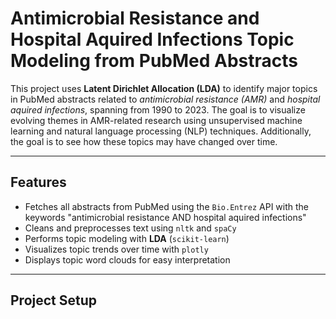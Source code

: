 # Antimicrobial Resistance and Hospital Aquired Infections Topic Modeling from PubMed Abstracts

This project uses **Latent Dirichlet Allocation (LDA)** to identify major topics in PubMed abstracts related to *antimicrobial resistance (AMR)* and *hospital aquired infections*, spanning from 1990 to 2023. The goal is to visualize evolving themes in AMR-related research using unsupervised machine learning and natural language processing (NLP) techniques. Additionally, the goal is to see how these topics may have changed over time.

---

## Features

- Fetches all abstracts from PubMed using the `Bio.Entrez` API with the keywords "antimicrobial resistance AND hospital aquired infections"
- Cleans and preprocesses text using `nltk` and `spaCy`
- Performs topic modeling with **LDA** (`scikit-learn`)
- Visualizes topic trends over time with `plotly`
- Displays topic word clouds for easy interpretation

---

## Project Setup
